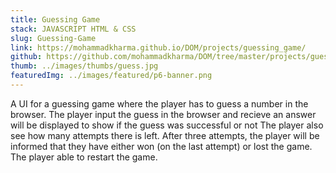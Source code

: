 ```yaml
---
title: Guessing Game
stack: JAVASCRIPT HTML & CSS
slug: Guessing-Game
link: https://mohammadkharma.github.io/DOM/projects/guessing_game/
github: https://github.com/mohammadkharma/DOM/tree/master/projects/guessing_game
thumb: ../images/thumbs/guess.jpg
featuredImg: ../images/featured/p6-banner.png
---
```


A UI for a guessing game where the player has to guess a number in the browser. The player input the guess in the browser and recieve an answer will be displayed to show if the guess was successful or not The player also see how many attempts there is left.
After three attempts, the player will be informed that they have either won (on the last attempt) or lost the game. The player able to restart the game.
